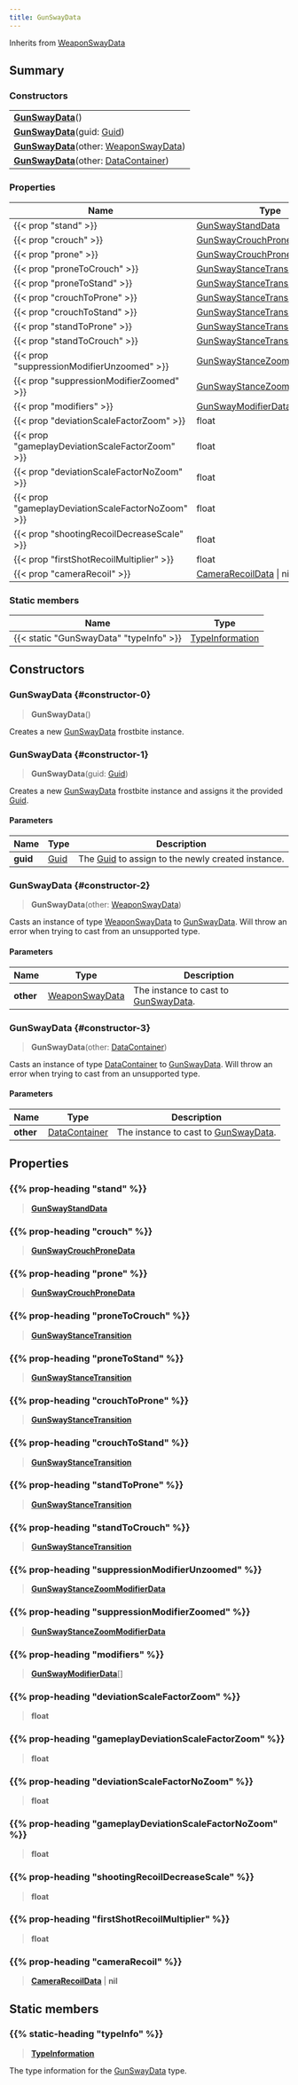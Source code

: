 ```yaml
---
title: GunSwayData
---
```


Inherits from [WeaponSwayData](/vext/ref/fb/weaponswaydata)

## Summary

### Constructors

|  |
| --- |
| **[GunSwayData](#constructor-0)**() |
| **[GunSwayData](#constructor-1)**(guid: [Guid](/vext/ref/shared/type/guid)) |
| **[GunSwayData](#constructor-2)**(other: [WeaponSwayData](/vext/ref/fb/weaponswaydata)) |
| **[GunSwayData](#constructor-3)**(other: [DataContainer](/vext/ref/shared/type/datacontainer)) |

### Properties

| Name | Type |
| ---- | ---- |
| {{< prop "stand" >}} | [GunSwayStandData](/vext/ref/fb/gunswaystanddata) |
| {{< prop "crouch" >}} | [GunSwayCrouchProneData](/vext/ref/fb/gunswaycrouchpronedata) |
| {{< prop "prone" >}} | [GunSwayCrouchProneData](/vext/ref/fb/gunswaycrouchpronedata) |
| {{< prop "proneToCrouch" >}} | [GunSwayStanceTransition](/vext/ref/fb/gunswaystancetransition) |
| {{< prop "proneToStand" >}} | [GunSwayStanceTransition](/vext/ref/fb/gunswaystancetransition) |
| {{< prop "crouchToProne" >}} | [GunSwayStanceTransition](/vext/ref/fb/gunswaystancetransition) |
| {{< prop "crouchToStand" >}} | [GunSwayStanceTransition](/vext/ref/fb/gunswaystancetransition) |
| {{< prop "standToProne" >}} | [GunSwayStanceTransition](/vext/ref/fb/gunswaystancetransition) |
| {{< prop "standToCrouch" >}} | [GunSwayStanceTransition](/vext/ref/fb/gunswaystancetransition) |
| {{< prop "suppressionModifierUnzoomed" >}} | [GunSwayStanceZoomModifierData](/vext/ref/fb/gunswaystancezoommodifierdata) |
| {{< prop "suppressionModifierZoomed" >}} | [GunSwayStanceZoomModifierData](/vext/ref/fb/gunswaystancezoommodifierdata) |
| {{< prop "modifiers" >}} | [GunSwayModifierData](/vext/ref/fb/gunswaymodifierdata)[] |
| {{< prop "deviationScaleFactorZoom" >}} | float |
| {{< prop "gameplayDeviationScaleFactorZoom" >}} | float |
| {{< prop "deviationScaleFactorNoZoom" >}} | float |
| {{< prop "gameplayDeviationScaleFactorNoZoom" >}} | float |
| {{< prop "shootingRecoilDecreaseScale" >}} | float |
| {{< prop "firstShotRecoilMultiplier" >}} | float |
| {{< prop "cameraRecoil" >}} | [CameraRecoilData](/vext/ref/fb/camerarecoildata) \| nil |

### Static members

| Name | Type |
| ---- | ---- |
| {{< static "GunSwayData" "typeInfo" >}} | [TypeInformation](/vext/ref/shared/type/typeinformation) |

## Constructors

### GunSwayData {#constructor-0}

> **GunSwayData**()

Creates a new [GunSwayData](/vext/ref/fb/gunswaydata) frostbite instance.

### GunSwayData {#constructor-1}

> **GunSwayData**(guid: [Guid](/vext/ref/shared/type/guid))

Creates a new [GunSwayData](/vext/ref/fb/gunswaydata) frostbite instance and assigns it the provided [Guid](/vext/ref/shared/type/guid).

#### Parameters

| Name | Type | Description |
| ---- | ---- | ----------- |
| **guid** | [Guid](/vext/ref/shared/type/guid) | The [Guid](/vext/ref/shared/type/guid) to assign to the newly created instance. |

### GunSwayData {#constructor-2}

> **GunSwayData**(other: [WeaponSwayData](/vext/ref/fb/weaponswaydata))

Casts an instance of type [WeaponSwayData](/vext/ref/fb/weaponswaydata) to [GunSwayData](/vext/ref/fb/gunswaydata). Will throw an error when trying to cast from an unsupported type.

#### Parameters

| Name | Type | Description |
| ---- | ---- | ----------- |
| **other** | [WeaponSwayData](/vext/ref/fb/weaponswaydata) | The instance to cast to [GunSwayData](/vext/ref/fb/gunswaydata). |

### GunSwayData {#constructor-3}

> **GunSwayData**(other: [DataContainer](/vext/ref/shared/type/datacontainer))

Casts an instance of type [DataContainer](/vext/ref/shared/type/datacontainer) to [GunSwayData](/vext/ref/fb/gunswaydata). Will throw an error when trying to cast from an unsupported type.

#### Parameters

| Name | Type | Description |
| ---- | ---- | ----------- |
| **other** | [DataContainer](/vext/ref/shared/type/datacontainer) | The instance to cast to [GunSwayData](/vext/ref/fb/gunswaydata). |

## Properties

### {{% prop-heading "stand" %}}

> **[GunSwayStandData](/vext/ref/fb/gunswaystanddata)**

### {{% prop-heading "crouch" %}}

> **[GunSwayCrouchProneData](/vext/ref/fb/gunswaycrouchpronedata)**

### {{% prop-heading "prone" %}}

> **[GunSwayCrouchProneData](/vext/ref/fb/gunswaycrouchpronedata)**

### {{% prop-heading "proneToCrouch" %}}

> **[GunSwayStanceTransition](/vext/ref/fb/gunswaystancetransition)**

### {{% prop-heading "proneToStand" %}}

> **[GunSwayStanceTransition](/vext/ref/fb/gunswaystancetransition)**

### {{% prop-heading "crouchToProne" %}}

> **[GunSwayStanceTransition](/vext/ref/fb/gunswaystancetransition)**

### {{% prop-heading "crouchToStand" %}}

> **[GunSwayStanceTransition](/vext/ref/fb/gunswaystancetransition)**

### {{% prop-heading "standToProne" %}}

> **[GunSwayStanceTransition](/vext/ref/fb/gunswaystancetransition)**

### {{% prop-heading "standToCrouch" %}}

> **[GunSwayStanceTransition](/vext/ref/fb/gunswaystancetransition)**

### {{% prop-heading "suppressionModifierUnzoomed" %}}

> **[GunSwayStanceZoomModifierData](/vext/ref/fb/gunswaystancezoommodifierdata)**

### {{% prop-heading "suppressionModifierZoomed" %}}

> **[GunSwayStanceZoomModifierData](/vext/ref/fb/gunswaystancezoommodifierdata)**

### {{% prop-heading "modifiers" %}}

> **[GunSwayModifierData](/vext/ref/fb/gunswaymodifierdata)**[]

### {{% prop-heading "deviationScaleFactorZoom" %}}

> **float**

### {{% prop-heading "gameplayDeviationScaleFactorZoom" %}}

> **float**

### {{% prop-heading "deviationScaleFactorNoZoom" %}}

> **float**

### {{% prop-heading "gameplayDeviationScaleFactorNoZoom" %}}

> **float**

### {{% prop-heading "shootingRecoilDecreaseScale" %}}

> **float**

### {{% prop-heading "firstShotRecoilMultiplier" %}}

> **float**

### {{% prop-heading "cameraRecoil" %}}

> **[CameraRecoilData](/vext/ref/fb/camerarecoildata)** \| **nil**

## Static members

### {{% static-heading "typeInfo" %}}

> **[TypeInformation](/vext/ref/shared/type/typeinformation)**

The type information for the [GunSwayData](/vext/ref/fb/gunswaydata) type.

